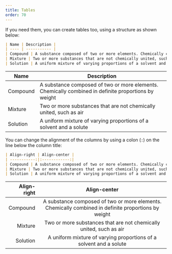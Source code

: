```yaml
---
title: Tables
order: 70
---
```


If you need them, you can create tables too, using a structure as shown below:


```md
| Name | Description |
| ---- | ----------- |
| Compound | A substance composed of two or more elements. Chemically combined in definite proportions by weight |
| Mixture | Two or more substances that are not chemically united, such as air |
| Solution | A uniform mixture of varying proportions of a solvent and a solute |
```

| Name | Description |
| ---- | ----------- |
| Compound | A substance composed of two or more elements. Chemically combined in definite proportions by weight |
| Mixture | Two or more substances that are not chemically united, such as air |
| Solution | A uniform mixture of varying proportions of a solvent and a solute |

You can change the alignment of the columns by using a colon (`:`) on the line below the column title:

```md
| Align-right | Align-center |
| -----------:|:------------:|
| Compound | A substance composed of two or more elements. Chemically combined in definite proportions by weight |
| Mixture | Two or more substances that are not chemically united, such as air |
| Solution | A uniform mixture of varying proportions of a solvent and a solute |
```

| Align-right | Align-center |
| -----------:|:------------:|
| Compound | A substance composed of two or more elements. Chemically combined in definite proportions by weight |
| Mixture | Two or more substances that are not chemically united, such as air |
| Solution | A uniform mixture of varying proportions of a solvent and a solute |


